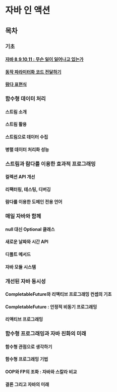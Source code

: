 # 자바 인 액션

## 목차

### 기초

#### [자바 8,9,10,11 : 무슨 일이 일어나고 있는가](./기초/자바%208,%209,%2010,%2011%20무슨%20일이%20일어나고%20있는가.md)

#### [동작 파라미터화 코드 전달하기](./기초/동작%20파라미터화%20코드%20전달하기.md)

#### [람다 표현식](./기초/람다%20표현식.md)

### 함수형 데이터 처리

#### 스트림 소개

#### 스트림 활용

#### 스트림으로 데이터 수집

#### 병렬 데이터 처리화 성능

### 스트림과 람다를 이용한 효과적 프로그래밍

#### 컬렉션 API 개선

#### 리팩터링, 테스팅, 디버깅

#### 람다를 이용한 도메인 전용 언어

### 매일 자바와 함께

#### null 대신 Optional 클래스

#### 새로운 날짜와 시간 API

#### 디폴트 메서드

#### 자바 모듈 시스템

### 개선된 자바 동시성

#### CompletableFuture와 리액티브 프로그래밍 컨셉의 기초

#### CompletableFuture : 안정적 비동기 프로그래밍

#### 리액티브 프로그래밍

### 함수형 프로그래밍과 자바 친화의 미래

#### 함수형 관점으로 생각하기

#### 함수형 프로그래밍 기법

#### OOP와 FP의 조화 : 자바와 스칼라 비교

#### 결론 그리고 자바의 미래
